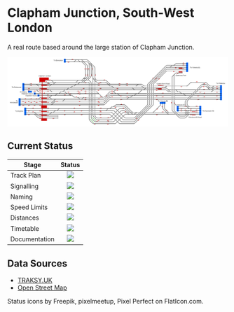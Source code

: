 # Clapham Junction, South-West London
A real route based around the large station of Clapham Junction.

![Image of Current State of Map](Images/ClaphamJunction.bmp)

## Current Status

| Stage         | Status        |
| ------------- |:-------------:|
| Track Plan     | <img src="https://image.flaticon.com/icons/svg/1632/1632596.svg" height="24"> |
| Signalling      | <img src="https://image.flaticon.com/icons/svg/1632/1632596.svg" height="24">      |
| Naming | <img src="https://image.flaticon.com/icons/svg/1632/1632596.svg" height="24">      |
| Speed Limits | <img src="https://image.flaticon.com/icons/svg/1632/1632596.svg" height="24"> |
| Distances | <img src="https://image.flaticon.com/icons/svg/1632/1632596.svg" height="24"> |
| Timetable | <img src="https://image.flaticon.com/icons/svg/1632/1632596.svg" height="24"> |
| Documentation | <img src="https://image.flaticon.com/icons/svg/1632/1632596.svg" height="24"> |

## Data Sources

- [TRAKSY.UK](https://traksy.uk/live/M+55+CLPHMJN+11)
- [Open Street Map](https://www.openstreetmap.org/#map=15/51.4692/-0.1596)

Status icons by Freepik, pixelmeetup, Pixel Perfect on FlatIcon.com.

